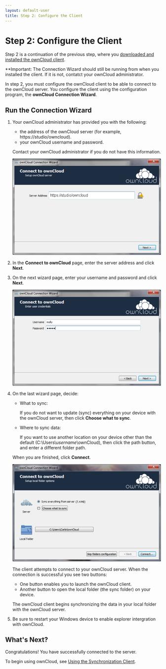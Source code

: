 ```yaml
---
layout: default-user
title: Step 2: Configure the Client
---
```


# Step 2: Configure the Client
Step 2 is a continuation of the previous step, where you 
[downloaded and installed the ownCloud client](./qs_users_sysreqs.html).

   **Important: The Connection Wizard should still be running from when you installed
   the client. If it is not, contatct your ownCloud administrator.

In step 2, you must configure the ownCloud client to be able to connect to the ownCloud 
server. You configure the client using the configuration program, the **ownCloud Connection Wizard**.

## Run the Connection Wizard

1. Your ownCloud administrator has provided you with the following:
   - the address of the ownCloud server (for example, https://studio/owncloud).
   - your ownCloud username and password.

   Contact your ownCloud administrator if you do not have this information.

   ![Connect page](./assets/images/client-1.png)

3. In the **Connect to ownCloud** page, enter the server address and click **Next**.

4. On the next wizard page, enter your username and password and click **Next**.

   ![Credentials page](./assets/images/client-2.png)

5. On the last wizard page, decide:
   - What to sync:
     
     If you do not want to update (sync) everything on your device with the 
     ownCloud server, then click **Choose what to sync**.

   - Where to sync data:

     If you want to use another location on your device other than the default
     (C:\Users\\_username_\ownCloud), then click the path button, and enter a 
     different folder path.

   When you are finished, click **Connect**.

   ![Folder options  page](./assets/images/client-3.png)


   The client attempts to connect to your ownCloud server.
   When the connection is successful you see two buttons:

   - One button enables you to launch the ownCloud client.
   - Another button to open the local folder (the sync folder) on your device.

   The ownCloud client begins synchronizing the data in your local folder with the 
   ownCloud server.
   
6. Be sure to restart your Windows device to enable explorer intergration 
   with ownCloud.

## What's Next?
Congratulations! You have successfully connected to the server. 

To begin using ownCloud, see 
[Using the Synchronization Client](https://doc.owncloud.org/desktop/2.5/navigating.html).
